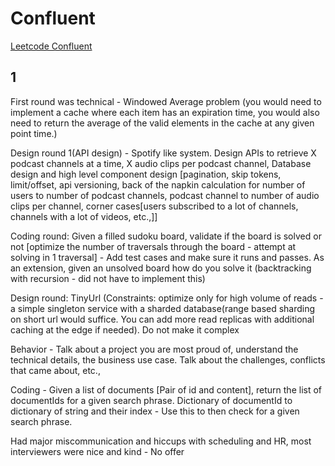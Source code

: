 # Confluent

[Leetcode Confluent](https://leetcode.com/discuss/interview-question?currentPage=1&orderBy=most_relevant&query=Confluent)

## 1

First round was technical - Windowed Average problem (you would need to implement a cache where each item has an expiration time, you would also need to return the average of the valid elements in the cache at any given point time.)

Design round 1(API design) - Spotify like system. Design APIs to retrieve X podcast channels at a time, X audio clips per podcast channel, Database design and high level component design [pagination, skip tokens, limit/offset, api versioning, back of the napkin calculation for number of users to number of podcast channels, podcast channel to number of audio clips per channel, corner cases[users subscribed to a lot of channels, channels with a lot of videos, etc.,]]

Coding round: Given a filled sudoku board, validate if the board is solved or not [optimize the number of traversals through the board - attempt at solving in 1 traversal] - Add test cases and make sure it runs and passes.
As an extension, given an unsolved board how do you solve it (backtracking with recursion - did not have to implement this)

Design round: TinyUrl (Constraints: optimize only for high volume of reads - a simple singleton service with a sharded database(range based sharding on short url would suffice. You can add more read replicas with additional caching at the edge if needed). Do not make it complex

Behavior - Talk about a project you are most proud of, understand the technical details, the business use case. Talk about the challenges, conflicts that came about, etc.,

Coding - Given a list of documents [Pair of id and content], return the list of documentIds for a given search phrase. Dictionary of documentId to dictionary of string and their index - Use this to then check for a given search phrase.

Had major miscommunication and hiccups with scheduling and HR, most interviewers were nice and kind - No offer

